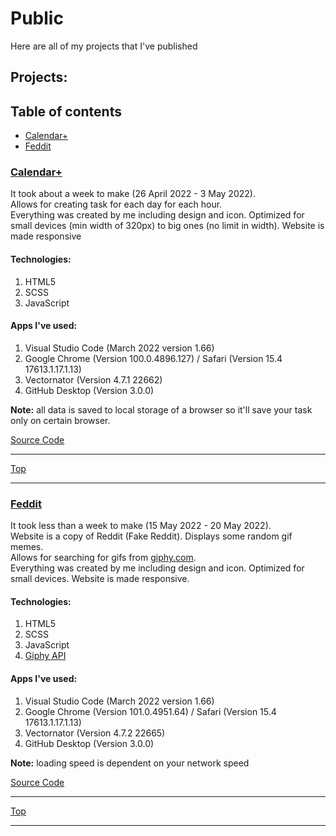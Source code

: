# Public
Here are all of my projects that I've published

## Projects:

## Table of contents
- [Calendar+](#Calendar+)
- [Feddit](#Feddit)

### [Calendar+](https://calendar-plus-rd.netlify.app)

It took about a week to make (26 April 2022 - 3 May 2022). <br>
Allows for creating task for each day for each hour. <br>
Everything was created by me including design and icon. Optimized for small devices (min width of 320px) to big ones (no limit in width). Website is made responsive<br> 
  
#### Technologies:
1. HTML5
2. SCSS
3. JavaScript

#### Apps I've used:
1. Visual Studio Code (March 2022 version 1.66)
2. Google Chrome (Version 100.0.4896.127) / Safari (Version 15.4 17613.1.17.1.13)
3. Vectornator (Version 4.7.1 22662)
4. GitHub Desktop (Version 3.0.0)

  **Note:** all data is saved to local storage of a browser so it'll save your task only on certain browser.

  [Source Code](https://github.com/Radoslaw-Drab/Projects-Public/tree/main/Calendar%2B)

<hr>

[Top](#table-of-contents)
<hr>

### [Feddit](https://feddit-rd.netlify.app/)

It took less than a week to make (15 May 2022 - 20 May 2022). <br>
Website is a copy of Reddit (Fake Reddit). Displays some random gif memes. <br>
Allows for searching for gifs from [giphy.com](https://giphy.com). <br>
Everything was created by me including design and icon. Optimized for small devices. Website is made responsive.<br> 
  
#### Technologies:
1. HTML5
2. SCSS
3. JavaScript
4. [Giphy API](https://developers.giphy.com/)

#### Apps I've used:
1. Visual Studio Code (March 2022 version 1.66)
2. Google Chrome (Version 101.0.4951.64) / Safari (Version 15.4 17613.1.17.1.13)
3. Vectornator (Version 4.7.2 22665)
4. GitHub Desktop (Version 3.0.0)

  **Note:** loading speed is dependent on your network speed

  [Source Code](https://github.com/Radoslaw-Drab/Projects-Public/tree/main/Feddit)

<hr>

[Top](#table-of-contents)
<hr>
